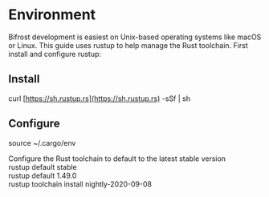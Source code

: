 # Environment

Bifrost development is easiest on Unix-based operating systems like macOS or Linux. This guide uses rustup to help manage the Rust toolchain. First install and configure rustup:

## Install

curl [https://sh.rustup.rs](https://sh.rustup.rs) -sSf \| sh

## Configure

source ~/.cargo/env

Configure the Rust toolchain to default to the latest stable version  
rustup default stable  
rustup default 1.49.0  
rustup toolchain install nightly-2020-09-08


